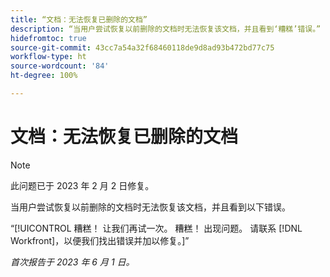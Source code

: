 ```yaml
---
title: “文档：无法恢复已删除的文档”
description: “当用户尝试恢复以前删除的文档时无法恢复该文档，并且看到‘糟糕’错误。”
hidefromtoc: true
source-git-commit: 43cc7a54a32f68460118de9d8ad93b472bd77c75
workflow-type: ht
source-wordcount: '84'
ht-degree: 100%

---
```



# 文档：无法恢复已删除的文档

>[!NOTE]
>
>此问题已于 2023 年 2 月 2 日修复。

<!-- On WF and WFP TOCs-->

当用户尝试恢复以前删除的文档时无法恢复该文档，并且看到以下错误。

“[!UICONTROL 糟糕！ 让我们再试一次。 糟糕！ 出现问题。 请联系 [!DNL Workfront]，以便我们找出错误并加以修复。]”

_首次报告于 2023 年 6 月 1 日。_

